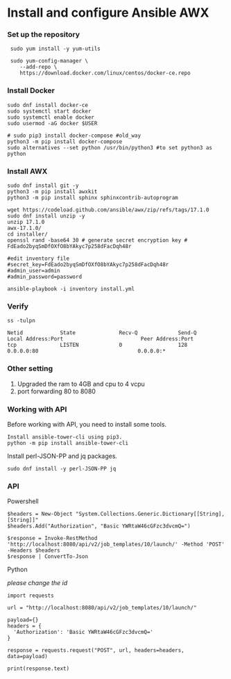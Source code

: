 # Install and configure Ansible AWX

### Set up the repository
```
 sudo yum install -y yum-utils
 
 sudo yum-config-manager \
    --add-repo \
    https://download.docker.com/linux/centos/docker-ce.repo

```

### Install Docker
```
sudo dnf install docker-ce
sudo systemctl start docker
sudo systemctl enable docker
sudo usermod -aG docker $USER

# sudo pip3 install docker-compose #old_way
python3 -m pip install docker-compose
sudo alternatives --set python /usr/bin/python3 #to set python3 as python
```

### Install AWX
```
sudo dnf install git -y 
python3 -m pip install awxkit
python3 -m pip install sphinx sphinxcontrib-autoprogram

wget https://codeload.github.com/ansible/awx/zip/refs/tags/17.1.0
sudo dnf install unzip -y
unzip 17.1.0
awx-17.1.0/
cd installer/
openssl rand -base64 30 # generate secret encryption key # FdEado2byqSmDfOXfO8bYAkyc7p258dFacDqh48r

#edit inventory file
#secret_key=FdEado2byqSmDfOXfO8bYAkyc7p258dFacDqh48r
#admin_user=admin
#admin_password=password

ansible-playbook -i inventory install.yml
```

### Verify
`ss -tulpn`

```
Netid            State              Recv-Q             Send-Q                         Local Address:Port                         Peer Address:Port                 
tcp              LISTEN             0                  128                                  0.0.0.0:80                                0.0.0.0:*      
```


### Other setting
1. Upgraded the ram to 4GB and cpu to 4 vcpu
2. port forwarding 80 to 8080

### Working with API 
Before working with API, you need to install some tools.
```
Install ansible-tower-cli using pip3.
python -m pip install ansible-tower-cli
```

Install perl-JSON-PP and jq packages.
```
sudo dnf install -y perl-JSON-PP jq
```

### API

Powershell
```
$headers = New-Object "System.Collections.Generic.Dictionary[[String],[String]]"
$headers.Add("Authorization", "Basic YWRtaW46cGFzc3dvcmQ=")

$response = Invoke-RestMethod 'http://localhost:8080/api/v2/job_templates/10/launch/' -Method 'POST' -Headers $headers
$response | ConvertTo-Json
```

Python

*please change the id*

```
import requests

url = "http://localhost:8080/api/v2/job_templates/10/launch/"

payload={}
headers = {
  'Authorization': 'Basic YWRtaW46cGFzc3dvcmQ='
}

response = requests.request("POST", url, headers=headers, data=payload)

print(response.text)

```
